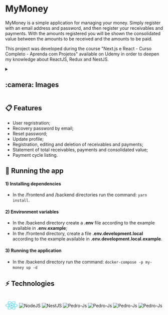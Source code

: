 # MyMoney

MyMoney is a simple application for managing your money. Simply register with an email address and password, and then register your receivables and payments. With the amounts registered you will be shown the consolidated value between the amounts to be received and the amounts to be paid.

This project was developed during the course "Next.js e React - Curso Completo - Aprenda com Projetos" available on Udemy in order to deepen my knowledge about ReactJS, Redux and NestJS. 

<details>
 <summary>
 <h2>:camera: Images</h2>
 </summary>
 <p float="center">
  <img src="https://i.imgur.com/0ph8p7a.png" width="500" />
  <img src="https://i.imgur.com/mBB1jWG.png" width="500" />
  <img src="https://i.imgur.com/4P2bdjC.png" width="500" />
   <img src="https://i.imgur.com/XwKHHpx.png" width="500" />
     <img src="https://i.imgur.com/kbP5q8W.png" width="500" />
     <img src="https://i.imgur.com/L0f2pB1.png" width="500" />
      <img src="https://i.imgur.com/WcwPhpr.png" width="500" />
      <img src="https://i.imgur.com/yhB8bkF.png" width="500" />
       <img src="https://i.imgur.com/qhIOAh7.png" width="500" />
         <img src="https://i.imgur.com/pP97KR8.png" width="500" />        
 </p>
</details>

## :clipboard: Features
 - User regristration;
 - Recovery password by email;
 - Reset password;
 - Update profile;
 - Registration, editing and deletion of receivables and payments;
 - Statement of total receivables, payments and consolidated value;
 - Payment cycle listing.
 
## :rocket: Running the app
#### 1) Installing dependencies
- In the /frontend and /backend directories run the command: `yarn install`.

#### 2) Environment variables
- In the /backend directory create a **.env** file according to the example available in **.env.example**;
- In the /frontend directory, create a file **.env.development.local** according to the example available in **.env.development.local.example**.

#### 3) Running the application
 - In the /backend directory run the command: `docker-compose -p my-money up -d`
 

 ## :zap: Technologies
 <div style="display: inline_block"><br>
   <img align="center" alt="ReactJS" height="30" width="40" src="https://raw.githubusercontent.com/devicons/devicon/master/icons/react/react-original.svg">
   <img align="center" alt="NodeJS" height="30" width="40" src="https://cdn.jsdelivr.net/gh/devicons/devicon/icons/nodejs/nodejs-original.svg">
   <img align="center" alt="NestJS" height="30" width="40" src="https://cdn.jsdelivr.net/gh/devicons/devicon/icons/nestjs/nestjs-plain.svg">
   <img align="center" alt="Pedro-Js" height="30" width="40" src="https://cdn.jsdelivr.net/gh/devicons/devicon/icons/mongodb/mongodb-plain-wordmark.svg">
   <img align="center" alt="Pedro-Js" height="40" width="40" src="https://www.svgrepo.com/show/353841/grommet.svg">
   <img align="center" alt="Pedro-Js" height="40" width="40" src="https://avatars.githubusercontent.com/u/7552965?s=280&v=4">
   <img align="center" alt="Pedro-Js" height="30" width="40" src="https://cdn.jsdelivr.net/gh/devicons/devicon/icons/typescript/typescript-original.svg">
</div>

